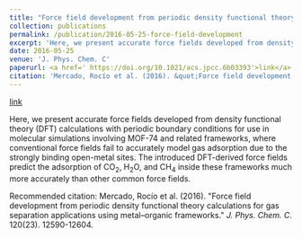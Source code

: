 ```yaml
---
title: "Force field development from periodic density functional theory calculations for gas separation applications using metal–organic frameworks"
collection: publications
permalink: /publication/2016-05-25-force-field-development
excerpt: 'Here, we present accurate force fields developed from density functional theory (DFT) calculations with periodic boundary conditions for use in molecular simulations involving MOF-74 and related frameworks, where conventional force fields fail to accurately model gas adsorption due to the strongly binding open-metal sites. The introduced DFT-derived force fields predict the adsorption of CO<sub>2</sub>, H<sub>2</sub>O, and CH<sub>4</sub> inside these frameworks much more accurately than other common force fields.'
date: 2016-05-25
venue: 'J. Phys. Chem. C'
paperurl: <a href=' https://doi.org/10.1021/acs.jpcc.6b03393'>link</a>
citation: 'Mercado, Rocío et al. (2016). &quot;Force field development from periodic density functional theory calculations for gas separation applications using metal–organic frameworks.&quot; <i>J. Phys. Chem. C</i>. 120(23). 12590-12604.'
---
```


<a href=' https://doi.org/10.1021/acs.jpcc.6b03393'>link</a>

Here, we present accurate force fields developed from density functional theory (DFT) calculations with periodic boundary conditions for use in molecular simulations involving MOF-74 and related frameworks, where conventional force fields fail to accurately model gas adsorption due to the strongly binding open-metal sites. The introduced DFT-derived force fields predict the adsorption of CO<sub>2</sub>, H<sub>2</sub>O, and CH<sub>4</sub> inside these frameworks much more accurately than other common force fields.

Recommended citation: Mercado, Rocío et al. (2016). "Force field development from periodic density functional theory calculations for gas separation applications using metal–organic frameworks." <i>J. Phys. Chem. C</i>. 120(23). 12590-12604.